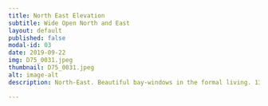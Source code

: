 ```yaml
---
title: North East Elevation
subtitle: Wide Open North and East
layout: default
published: false
modal-id: 03
date: 2019-09-22
img: D75_0031.jpeg
thumbnail: D75_0031.jpeg
alt: image-alt
description: North-East. Beautiful bay-windows in the formal living. 13 foot height in the bedroom above with Castle Canopy.

---
```

